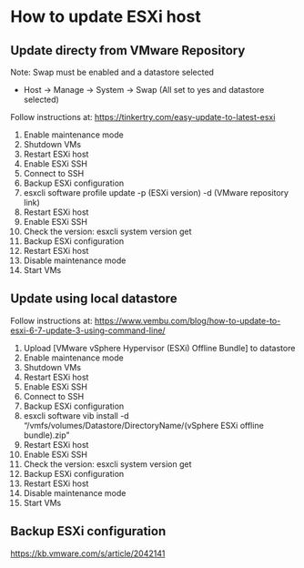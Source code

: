 # How to update ESXi host

## Update directy from VMware Repository

Note:
Swap must be enabled and a datastore selected
- Host -> Manage -> System -> Swap (All set to yes and datastore selected)

Follow instructions at:
https://tinkertry.com/easy-update-to-latest-esxi

1. Enable maintenance mode
2. Shutdown VMs
3. Restart ESXi host
4. Enable ESXi SSH
5. Connect to SSH
6. Backup ESXi configuration
7. esxcli software profile update -p (ESXi version) -d (VMware repository link)
8. Restart ESXi host
9. Enable ESXi SSH
10. Check the version: esxcli system version get
11. Backup ESXi configuration
12. Restart ESXi host
13. Disable maintenance mode
14. Start VMs

## Update using local datastore
Follow instructions at:
https://www.vembu.com/blog/how-to-update-to-esxi-6-7-update-3-using-command-line/

1. Upload [VMware vSphere Hypervisor (ESXi) Offline Bundle] to datastore
2. Enable maintenance mode
3. Shutdown VMs
4. Restart ESXi host
5. Enable ESXi SSH
6. Connect to SSH
7. Backup ESXi configuration
8. esxcli software vib install -d “/vmfs/volumes/Datastore/DirectoryName/(vSphere ESXi offline bundle).zip”
9. Restart ESXi host
10. Enable ESXi SSH
11. Check the version: esxcli system version get
12. Backup ESXi configuration
13. Restart ESXi host
14. Disable maintenance mode
15. Start VMs

## Backup ESXi configuration
https://kb.vmware.com/s/article/2042141
